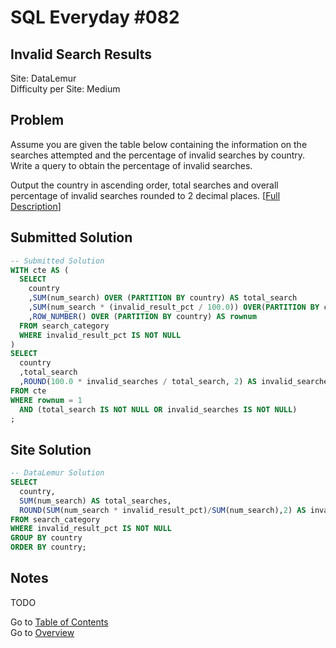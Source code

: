 # SQL Everyday \#082

## Invalid Search Results

Site: DataLemur\
Difficulty per Site: Medium

## Problem

Assume you are given the table below containing the information on the searches attempted and the percentage of invalid searches by country. Write a query to obtain the percentage of invalid searches.

Output the country in ascending order, total searches and overall percentage of invalid searches rounded to 2 decimal places. [[Full Description](https://datalemur.com/questions/invalid-search-pct)]

## Submitted Solution

```sql
-- Submitted Solution
WITH cte AS (
  SELECT
    country
    ,SUM(num_search) OVER (PARTITION BY country) AS total_search
    ,SUM(num_search * (invalid_result_pct / 100.0)) OVER(PARTITION BY country) AS invalid_searches
    ,ROW_NUMBER() OVER (PARTITION BY country) AS rownum
  FROM search_category
  WHERE invalid_result_pct IS NOT NULL
)
SELECT
  country
  ,total_search
  ,ROUND(100.0 * invalid_searches / total_search, 2) AS invalid_searches_pct
FROM cte
WHERE rownum = 1
  AND (total_search IS NOT NULL OR invalid_searches IS NOT NULL)
;
```

## Site Solution

```sql
-- DataLemur Solution 
SELECT 
  country,
  SUM(num_search) AS total_searches,
  ROUND(SUM(num_search * invalid_result_pct)/SUM(num_search),2) AS invalid_searches_pct
FROM search_category
WHERE invalid_result_pct IS NOT NULL
GROUP BY country
ORDER BY country;
```

## Notes

TODO

Go to [Table of Contents](/README.md#contents)\
Go to [Overview](/README.md)
